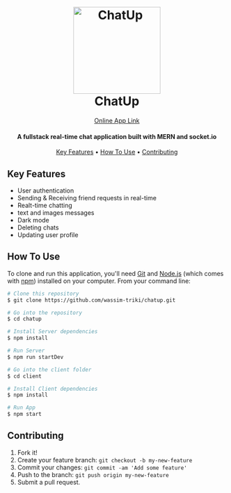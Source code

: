 <h1 align="center">
  <br>
  <a href="https://chatup-production.up.railway.app/" target='_blank'><img src="https://res.cloudinary.com/dnhlgfdi2/image/upload/v1675155876/chatup/logo192_bvcemy.png" alt="ChatUp" width="200" target="_blank"></a>
  <br>
  ChatUp
  <br>
</h1>
<p align="center">
<a href="https://chatup-production.up.railway.app/" target='_blank'>Online App Link</a>
</p>

<h4 align="center">A fullstack real-time chat application built with MERN and socket.io</h4>

<p align="center">
  <a href="#key-features">Key Features</a> •
  <a href="#how-to-use">How To Use</a> •
  <a href="#contributing">Contributing</a>
</p>

## Key Features

- User authentication
- Sending & Receiving friend requests in real-time
- Realt-time chatting
- text and images messages
- Dark mode
- Deleting chats
- Updating user profile

## How To Use

To clone and run this application, you'll need [Git](https://git-scm.com) and [Node.js](https://nodejs.org/en/download/) (which comes with [npm](http://npmjs.com)) installed on your computer. From your command line:

```bash
# Clone this repository
$ git clone https://github.com/wassim-triki/chatup.git

# Go into the repository
$ cd chatup

# Install Server dependencies
$ npm install

# Run Server
$ npm run startDev

# Go into the client folder
$ cd client

# Install Client dependencies
$ npm install

# Run App
$ npm start

```

## Contributing

1. Fork it!
2. Create your feature branch: `git checkout -b my-new-feature`
3. Commit your changes: `git commit -am 'Add some feature'`
4. Push to the branch: `git push origin my-new-feature`
5. Submit a pull request.

<br>

